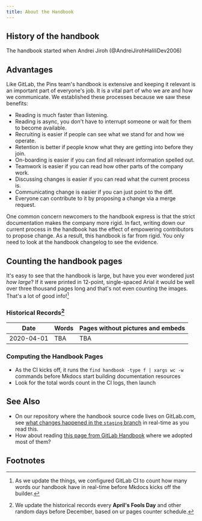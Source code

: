 ```yaml
---
title: About the Handbook
---
```


## History of the handbook
The handbook started when Andrei Jiroh (@AndreiJirohHaliliDev2006)

## Advantages
Like GitLab, the Pins team's handbook is extensive and keeping it relevant is an important part of everyone's job. It is a vital part of who we are and how we communicate. We established these processes because we saw these benefits:

* Reading is much faster than listening.
* Reading is async, you don't have to interrupt someone or wait for them to become available.
* Recruiting is easier if people can see what we stand for and how we operate.
* Retention is better if people know what they are getting into before they join.
* On-boarding is easier if you can find all relevant information spelled out.
* Teamwork is easier if you can read how other parts of the company work.
* Discussing changes is easier if you can read what the current process is.
* Communicating change is easier if you can just point to the diff.
* Everyone can contribute to it by proposing a change via a merge request.

One common concern newcomers to the handbook express is that the strict documentation makes the company more rigid. In fact, writing down our current process in the handbook has the effect of empowering contributors to propose change. As a result, this handbook is far from rigid. You only need to look at the handbook changelog to see the evidence.

## Counting the handbook pages
It's easy to see that the handbook is large, but have you ever wondered just _how large_? If it were printed in 12-point, single-spaced Arial it would be well over three thousand pages long and that's not even counting the images. That's a lot of good info![^1]

### Historical Records[^2]

| **Date** | **Words** | **Pages without pictures and embeds** |
| ------ | ------ | ------ |
| 2020-04-01 | TBA | TBA |

### Computing the Handbook Pages
* As the CI kicks off, it runs  the `find handbook -type f | xargs wc -w` commands before Mkdocs start building documentation resources
* Look for the total words count in the CI logs, then launch

## See Also
* On our repository where the handbook source code lives on GitLab.com, see [what changes happened in the `staging` branch](https://gitlab.com/MadeByThePinsTeam-DevLabs/official-handbook-en/commits/staging) in real-time as you read this.
* How about reading [this page from GitLab Handbook](https://about.gitlab.com/handbook/about/) where we adopted most of them?

## Footnotes

[^1]: As we update the things, we configured GitLab CI to count how many words our handbook have in real-time before Mkdocs kicks off the builder.
[^2]: We update the historical records every **April's Fools Day** and other random days before December, based on ur pages counter schedule.
